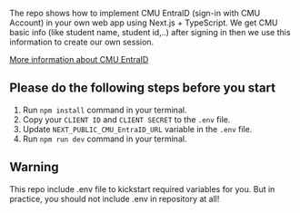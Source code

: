 The repo shows how to implement CMU EntraID (sign-in with CMU Account) in your own web app using Next.js + TypeScript. We get CMU basic info (like student name, student id,..) after signing in then we use this information to create our own session.

[More information about CMU EntraID]()

## Please do the following steps before you start

1. Run `npm install` command in your terminal.
2. Copy your `CLIENT ID` and `CLIENT SECRET` to the `.env` file.
3. Update `NEXT_PUBLIC_CMU_EntraID_URL` variable in the `.env` file.
4. Run `npm run dev` command in your terminal.

## Warning

This repo include .env file to kickstart required variables for you. But in practice, you should not include .env in repository at all!





